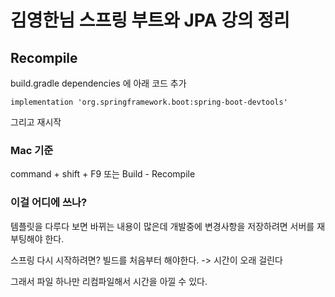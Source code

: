 # 김영한님 스프링 부트와 JPA 강의 정리

## Recompile

build.gradle dependencies 에 아래 코드 추가
``` 
implementation 'org.springframework.boot:spring-boot-devtools'
```
그리고 재시작

### Mac 기준
command + shift + F9 또는 Build - Recompile

### 이걸 어디에 쓰나?
템플릿을 다루다 보면 바뀌는 내용이 많은데 개발중에 변경사항을 저장하려면 서버를 재부팅해야 한다.

스프링 다시 시작하려면? 빌드를 처음부터 해야한다. -> 시간이 오래 걸린다

그래서 파일 하나만 리컴파일해서 시간을 아낄 수 있다.

